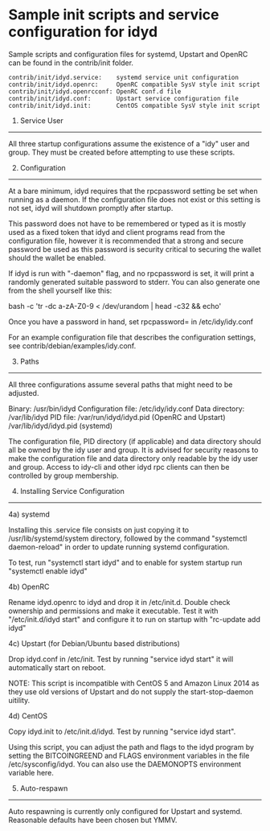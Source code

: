 Sample init scripts and service configuration for idyd
==========================================================

Sample scripts and configuration files for systemd, Upstart and OpenRC
can be found in the contrib/init folder.

    contrib/init/idyd.service:    systemd service unit configuration
    contrib/init/idyd.openrc:     OpenRC compatible SysV style init script
    contrib/init/idyd.openrcconf: OpenRC conf.d file
    contrib/init/idyd.conf:       Upstart service configuration file
    contrib/init/idyd.init:       CentOS compatible SysV style init script

1. Service User
---------------------------------

All three startup configurations assume the existence of a "idy" user
and group.  They must be created before attempting to use these scripts.

2. Configuration
---------------------------------

At a bare minimum, idyd requires that the rpcpassword setting be set
when running as a daemon.  If the configuration file does not exist or this
setting is not set, idyd will shutdown promptly after startup.

This password does not have to be remembered or typed as it is mostly used
as a fixed token that idyd and client programs read from the configuration
file, however it is recommended that a strong and secure password be used
as this password is security critical to securing the wallet should the
wallet be enabled.

If idyd is run with "-daemon" flag, and no rpcpassword is set, it will
print a randomly generated suitable password to stderr.  You can also
generate one from the shell yourself like this:

bash -c 'tr -dc a-zA-Z0-9 < /dev/urandom | head -c32 && echo'

Once you have a password in hand, set rpcpassword= in /etc/idy/idy.conf

For an example configuration file that describes the configuration settings,
see contrib/debian/examples/idy.conf.

3. Paths
---------------------------------

All three configurations assume several paths that might need to be adjusted.

Binary:              /usr/bin/idyd
Configuration file:  /etc/idy/idy.conf
Data directory:      /var/lib/idyd
PID file:            /var/run/idyd/idyd.pid (OpenRC and Upstart)
                     /var/lib/idyd/idyd.pid (systemd)

The configuration file, PID directory (if applicable) and data directory
should all be owned by the idy user and group.  It is advised for security
reasons to make the configuration file and data directory only readable by the
idy user and group.  Access to idy-cli and other idyd rpc clients
can then be controlled by group membership.

4. Installing Service Configuration
-----------------------------------

4a) systemd

Installing this .service file consists on just copying it to
/usr/lib/systemd/system directory, followed by the command
"systemctl daemon-reload" in order to update running systemd configuration.

To test, run "systemctl start idyd" and to enable for system startup run
"systemctl enable idyd"

4b) OpenRC

Rename idyd.openrc to idyd and drop it in /etc/init.d.  Double
check ownership and permissions and make it executable.  Test it with
"/etc/init.d/idyd start" and configure it to run on startup with
"rc-update add idyd"

4c) Upstart (for Debian/Ubuntu based distributions)

Drop idyd.conf in /etc/init.  Test by running "service idyd start"
it will automatically start on reboot.

NOTE: This script is incompatible with CentOS 5 and Amazon Linux 2014 as they
use old versions of Upstart and do not supply the start-stop-daemon uitility.

4d) CentOS

Copy idyd.init to /etc/init.d/idyd. Test by running "service idyd start".

Using this script, you can adjust the path and flags to the idyd program by
setting the BITCOINGREEND and FLAGS environment variables in the file
/etc/sysconfig/idyd. You can also use the DAEMONOPTS environment variable here.

5. Auto-respawn
-----------------------------------

Auto respawning is currently only configured for Upstart and systemd.
Reasonable defaults have been chosen but YMMV.
